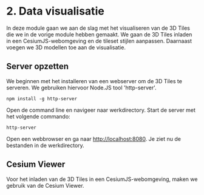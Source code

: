 # 2. Data visualisatie

In deze module gaan we aan de slag met het visualiseren van de 3D Tiles die we in de vorige module hebben gemaakt. We gaan de 3D Tiles inladen in een CesiumJS-webomgeving en de tileset stijlen aanpassen. Daarnaast voegen we 3D modellen toe aan de visualisatie.

## Server opzetten

We beginnen met het installeren van een webserver om de 3D Tiles te serveren. We gebruiken hiervoor Node.JS tool 'http-server'.

```shell
npm install -g http-server
``` 

Open de command line en navigeer naar werkdirectory. Start de server met het volgende commando:

```shell
http-server
```

Open een webbrowser en ga naar [http://localhost:8080](http://localhost:8080). Je ziet nu de bestanden in de werkdirectory.

## Cesium Viewer

Voor het inladen van de 3D Tiles in een CesiumJS-webomgeving, maken we gebruik van de Cesium Viewer.



